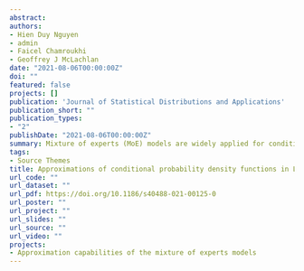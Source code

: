 ```yaml
---
abstract: 
authors:
- Hien Duy Nguyen
- admin
- Faicel Chamroukhi
- Geoffrey J McLachlan
date: "2021-08-06T00:00:00Z"
doi: ""
featured: false
projects: []
publication: 'Journal of Statistical Distributions and Applications'
publication_short: ""
publication_types:
- "2"
publishDate: "2021-08-06T00:00:00Z"
summary: Mixture of experts (MoE) models are widely applied for conditional probability density estimation problems. We demonstrate the richness of the class of MoE models by proving denseness results in Lebesgue spaces, when inputs and outputs variables are both compactly supported. We further prove an almost uniform convergence result when the input is univariate. Auxiliary lemmas are proved regarding the richness of the soft-max gating function class, and their relationships to the class of Gaussian gating functions.
tags:
- Source Themes
title: Approximations of conditional probability density functions in Lebesgue spaces via mixture of experts models
url_code: ""
url_dataset: ""
url_pdf: https://doi.org/10.1186/s40488-021-00125-0
url_poster: ""
url_project: ""
url_slides: ""
url_source: ""
url_video: ""
projects:
- Approximation capabilities of the mixture of experts models
---
```




